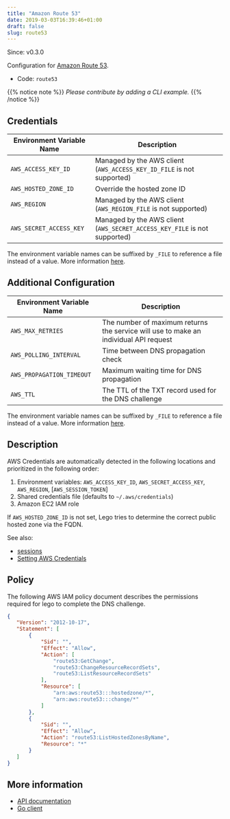 ```yaml
---
title: "Amazon Route 53"
date: 2019-03-03T16:39:46+01:00
draft: false
slug: route53
---
```


<!-- THIS DOCUMENTATION IS AUTO-GENERATED. PLEASE DO NOT EDIT. -->
<!-- providers/dns/route53/route53.toml -->
<!-- THIS DOCUMENTATION IS AUTO-GENERATED. PLEASE DO NOT EDIT. -->

Since: v0.3.0

Configuration for [Amazon Route 53](https://aws.amazon.com/route53/).


<!--more-->

- Code: `route53`

{{% notice note %}}
_Please contribute by adding a CLI example._
{{% /notice %}}




## Credentials

| Environment Variable Name | Description |
|-----------------------|-------------|
| `AWS_ACCESS_KEY_ID` | Managed by the AWS client (`AWS_ACCESS_KEY_ID_FILE` is not supported) |
| `AWS_HOSTED_ZONE_ID` | Override the hosted zone ID |
| `AWS_REGION` | Managed by the AWS client (`AWS_REGION_FILE` is not supported) |
| `AWS_SECRET_ACCESS_KEY` | Managed by the AWS client (`AWS_SECRET_ACCESS_KEY_FILE` is not supported) |

The environment variable names can be suffixed by `_FILE` to reference a file instead of a value.
More information [here](/lego/dns/#configuration-and-credentials).


## Additional Configuration

| Environment Variable Name | Description |
|--------------------------------|-------------|
| `AWS_MAX_RETRIES` | The number of maximum returns the service will use to make an individual API request |
| `AWS_POLLING_INTERVAL` | Time between DNS propagation check |
| `AWS_PROPAGATION_TIMEOUT` | Maximum waiting time for DNS propagation |
| `AWS_TTL` | The TTL of the TXT record used for the DNS challenge |

The environment variable names can be suffixed by `_FILE` to reference a file instead of a value.
More information [here](/lego/dns/#configuration-and-credentials).

## Description

AWS Credentials are automatically detected in the following locations and prioritized in the following order:

1. Environment variables: `AWS_ACCESS_KEY_ID`, `AWS_SECRET_ACCESS_KEY`, `AWS_REGION`, [`AWS_SESSION_TOKEN`]
2. Shared credentials file (defaults to `~/.aws/credentials`)
3. Amazon EC2 IAM role

If `AWS_HOSTED_ZONE_ID` is not set, Lego tries to determine the correct public hosted zone via the FQDN.

See also:

- [sessions](https://docs.aws.amazon.com/sdk-for-go/v1/developer-guide/sessions.html)
- [Setting AWS Credentials](https://docs.aws.amazon.com/sdk-for-java/v1/developer-guide/setup-credentials.html#setup-credentials-setting)

## Policy

The following AWS IAM policy document describes the permissions required for lego to complete the DNS challenge.

```json
{
   "Version": "2012-10-17",
   "Statement": [
       {
           "Sid": "",
           "Effect": "Allow",
           "Action": [
               "route53:GetChange",
               "route53:ChangeResourceRecordSets",
               "route53:ListResourceRecordSets"
           ],
           "Resource": [
               "arn:aws:route53:::hostedzone/*",
               "arn:aws:route53:::change/*"
           ]
       },
       {
           "Sid": "",
           "Effect": "Allow",
           "Action": "route53:ListHostedZonesByName",
           "Resource": "*"
       }
   ]
}
```




## More information

- [API documentation](https://docs.aws.amazon.com/Route53/latest/APIReference/API_Operations_Amazon_Route_53.html)
- [Go client](https://github.com/aws/aws-sdk-go/aws)

<!-- THIS DOCUMENTATION IS AUTO-GENERATED. PLEASE DO NOT EDIT. -->
<!-- providers/dns/route53/route53.toml -->
<!-- THIS DOCUMENTATION IS AUTO-GENERATED. PLEASE DO NOT EDIT. -->
